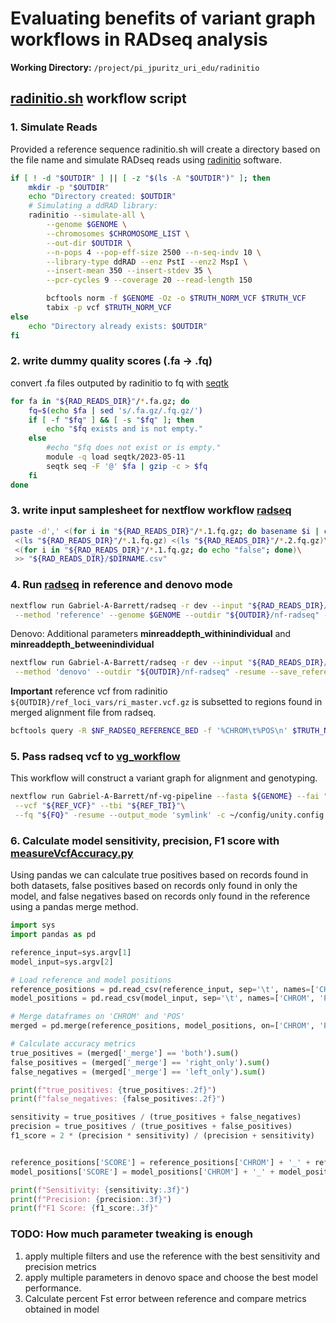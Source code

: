 # Evaluating benefits of variant graph workflows in RADseq analysis

**Working Directory:** `/project/pi_jpuritz_uri_edu/radinitio`

## [radinitio.sh](./radinitio.sh) workflow script


### 1. Simulate Reads
Provided a reference sequence radinitio.sh will create a directory based on the file name and simulate RADseq reads using [radinitio](https://catchenlab.life.illinois.edu/radinitio/) software.

```bash
if [ ! -d "$OUTDIR" ] || [ -z "$(ls -A "$OUTDIR")" ]; then
    mkdir -p "$OUTDIR"
    echo "Directory created: $OUTDIR"
    # Simulating a ddRAD library:
    radinitio --simulate-all \
        --genome $GENOME \
        --chromosomes $CHROMOSOME_LIST \
        --out-dir $OUTDIR \
        --n-pops 4 --pop-eff-size 2500 --n-seq-indv 10 \
        --library-type ddRAD --enz PstI --enz2 MspI \
        --insert-mean 350 --insert-stdev 35 \
        --pcr-cycles 9 --coverage 20 --read-length 150

        bcftools norm -f $GENOME -Oz -o $TRUTH_NORM_VCF $TRUTH_VCF
        tabix -p vcf $TRUTH_NORM_VCF
else
    echo "Directory already exists: $OUTDIR"
fi
```

### 2. write dummy quality scores (.fa -> .fq)

convert .fa files outputed by radinitio to fq with [seqtk](https://github.com/lh3/seqtk)

```bash
for fa in "${RAD_READS_DIR}"/*.fa.gz; do
    fq=$(echo $fa | sed 's/.fa.gz/.fq.gz/')
    if [ -f "$fq" ] && [ -s "$fq" ]; then
        echo "$fq exists and is not empty."
    else
        #echo "$fq does not exist or is empty."
        module -q load seqtk/2023-05-11
        seqtk seq -F '@' $fa | gzip -c > $fq
    fi
done
```

### 3. write input samplesheet for nextflow workflow [radseq](https://github.com/Gabriel-A-Barrett/radseq)

```bash
paste -d',' <(for i in "${RAD_READS_DIR}"/*.1.fq.gz; do basename $i | cut -f1 -d'.' -; done)\
 <(ls "${RAD_READS_DIR}"/*.1.fq.gz) <(ls "${RAD_READS_DIR}"/*.2.fq.gz)\
 <(for i in "${RAD_READS_DIR}"/*.1.fq.gz; do echo "false"; done)\
 >> "${RAD_READS_DIR}/$DIRNAME.csv"
```

### 4. Run [radseq](https://github.com/Gabriel-A-Barrett/radseq) in reference and denovo mode

```bash
nextflow run Gabriel-A-Barrett/radseq -r dev --input "${RAD_READS_DIR}/$DIRNAME.csv" -c ~/config/unity.config --sequence_type 'PE'\
 --method 'reference' --genome $GENOME --outdir "${OUTDIR}/nf-radseq" -resume --save_reference_indices true
```

Denovo: Additional parameters **minreaddepth_withinindividual** and **minreaddepth_betweenindividual**
```bash
nextflow run Gabriel-A-Barrett/radseq -r dev --input "${RAD_READS_DIR}/$DIRNAME.csv" -c ~/config/unity.config --sequence_type 'PE'\
 --method 'denovo' --outdir "${OUTDIR}/nf-radseq" -resume --save_reference_indices 'true'
```

**Important** reference vcf from radinitio `${OUTDIR}/ref_loci_vars/ri_master.vcf.gz` is subsetted to regions found in merged alignment file from radseq.

```bash
bcftools query -R $NF_RADSEQ_REFERENCE_BED -f '%CHROM\t%POS\n' $TRUTH_NORM_VCF > $OUTDIR/test_accuracy/ri_master_norm_nf_ref_chrom_pos.txt
```


### 5. Pass radseq vcf to [vg_workflow](https://github.com/Gabriel-A-Barrett/nf-vg-pipeline) 

This workflow will construct a variant graph for alignment and genotyping.

```bash
nextflow run Gabriel-A-Barrett/nf-vg-pipeline --fasta ${GENOME} --fai "${REF_FAI}"\
 --vcf "${REF_VCF}" --tbi "${REF_TBI}"\
 --fq "${FQ}" -resume --output_mode 'symlink' -c ~/config/unity.config --outdir "${OUTDIR}/vg"
```
### 6. Calculate model sensitivity, precision, F1 score with [measureVcfAccuracy.py](measureVcfAccuracy.py)

Using pandas we can calculate true positives based on records found in both datasets, false positives based on records only found in only the model, and false negatives based on records only found in the reference using a pandas merge method.

```python
import sys
import pandas as pd

reference_input=sys.argv[1]
model_input=sys.argv[2]

# Load reference and model positions
reference_positions = pd.read_csv(reference_input, sep='\t', names=['CHROM', 'POS'])
model_positions = pd.read_csv(model_input, sep='\t', names=['CHROM', 'POS'])

# Merge dataframes on 'CHROM' and 'POS'
merged = pd.merge(reference_positions, model_positions, on=['CHROM', 'POS'], how='outer', indicator=True)

# Calculate accuracy metrics
true_positives = (merged['_merge'] == 'both').sum()
false_positives = (merged['_merge'] == 'right_only').sum()
false_negatives = (merged['_merge'] == 'left_only').sum()

print(f"true_positives: {true_positives:.2f}")
print(f"false_negatives: {false_positives:.2f}")

sensitivity = true_positives / (true_positives + false_negatives)
precision = true_positives / (true_positives + false_positives)
f1_score = 2 * (precision * sensitivity) / (precision + sensitivity)


reference_positions['SCORE'] = reference_positions['CHROM'] + '_' + reference_positions['POS']
model_positions['SCORE'] = model_positions['CHROM'] + '_' + model_positions['POS']

print(f"Sensitivity: {sensitivity:.3f}")
print(f"Precision: {precision:.3f}")
print(f"F1 Score: {f1_score:.3f}"
```

### TODO: How much parameter tweaking is enough 

1. apply multiple filters and use the reference with the best sensitivity and precision metrics
2. apply multiple parameters in denovo space and choose the best model performance. 
3. Calculate percent Fst error between reference and compare metrics obtained in model